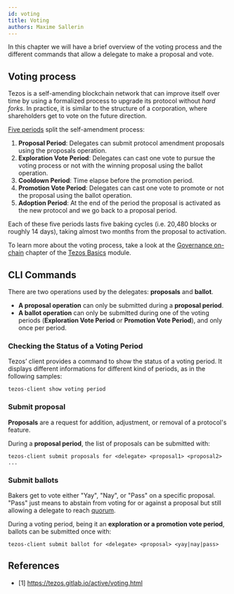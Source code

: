 ```yaml
---
id: voting
title: Voting
authors: Maxime Sallerin
---
```


In this chapter we will have a brief overview of the voting process and the different commands that allow a delegate to make a proposal and vote.

## Voting process

Tezos is a self-amending blockchain network that can improve itself over time by using a formalized process to upgrade its protocol without _hard forks_. In practice, it is similar to the structure of a corporation, where shareholders get to vote on the future direction.

[Five periods](https://tezos.gitlab.io/active/voting.html#periods) split the self-amendment process:

1. **Proposal Period**: Delegates can submit protocol amendment proposals using the proposals operation.
2. **Exploration Vote Period**: Delegates can cast one vote to pursue the voting process or not with the winning proposal using the ballot operation.
3. **Cooldown Period**: Time elapse before the promotion period.
4. **Promotion Vote Period**: Delegates can cast one vote to promote or not the proposal using the ballot operation.
5. **Adoption Period**: At the end of the period the proposal is activated as the new protocol and we go back to a proposal period.

Each of these five periods lasts five baking cycles (i.e. 20,480 blocks or roughly 14 days), taking almost two months from the proposal to activation.

To learn more about the voting process, take a look at the [Governance on-chain](/tezos-basics/governance-on-chain) chapter of the [Tezos Basics](/tezos-basics) module.

## CLI Commands

There are two operations used by the delegates: **proposals** and **ballot**. 

- **A proposal operation** can only be submitted during a **proposal period**.
- **A ballot operation** can only be submitted during one of the voting periods (**Exploration Vote Period** or **Promotion Vote Period**), and only once per period.

### Checking the Status of a Voting Period

Tezos’ client provides a command to show the status of a voting period. It displays different informations for different kind of periods, as in the following samples:

```shell
tezos-client show voting period
```

### Submit proposal

**Proposals** are a request for addition, adjustment, or removal of a protocol's feature.

During a **proposal period**, the list of proposals can be submitted with:

```shell
tezos-client submit proposals for <delegate> <proposal1> <proposal2> ...
```

### Submit ballots

Bakers get to vote either "Yay", "Nay", or "Pass" on a specific proposal. "Pass" just means to abstain from voting for or against a proposal but still allowing a delegate to reach [quorum](/tezos-basics/governance-on-chain#quorum-q).

During a voting period, being it an **exploration or a promotion vote period**, ballots can be submitted once with:

```shell
tezos-client submit ballot for <delegate> <proposal> <yay|nay|pass>
```

## References

- [1] https://tezos.gitlab.io/active/voting.html